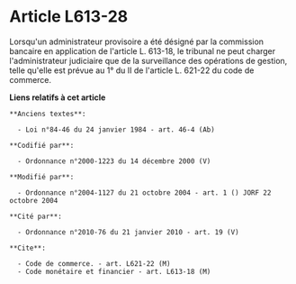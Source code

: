# Article L613-28

Lorsqu'un administrateur provisoire a été désigné par la commission bancaire en application de l'article L. 613-18, le
tribunal ne peut charger l'administrateur judiciaire que de la surveillance des opérations de gestion, telle qu'elle est
prévue au 1° du II de l'article L. 621-22 du code de commerce.

**Liens relatifs à cet article**

	**Anciens textes**:

	  - Loi n°84-46 du 24 janvier 1984 - art. 46-4 (Ab)

	**Codifié par**:

	  - Ordonnance n°2000-1223 du 14 décembre 2000 (V)

	**Modifié par**:

	  - Ordonnance n°2004-1127 du 21 octobre 2004 - art. 1 () JORF 22 octobre 2004

	**Cité par**:

	  - Ordonnance n°2010-76 du 21 janvier 2010 - art. 19 (V)

	**Cite**:

	  - Code de commerce. - art. L621-22 (M)
	  - Code monétaire et financier - art. L613-18 (M)

